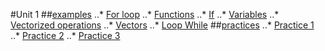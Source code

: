 #Unit 1
##[examples](../examples)
..* [For loop](../examples/forLoop.R)
..* [Functions](../examples/functions.R)
..* [If](../examples/ifStatement.R)
..* [Variables](../examples/variables.R)
..* [Vectorized operations](../examples/vectorizedOperations.R)
..* [Vectors](../examples/vectors.R)
..* [Loop While](../examples/whileLoop.R)
##[practices](../practices)
..* [Practice 1](../practices/practice1.R)
..* [Practice 2](../practices/practice2.R)
..* [Practice 3](../practices/practice_3.R)